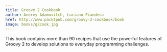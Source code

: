 ```yaml
---
title: Groovy 2 Cookbook
author: Andrey Adamovitch, Luciano Fiandeso
href: http://www.packtpub.com/groovy-2-cookbook/book
image: books/g2cook.jpg
---
```

This book contains more than 90 recipes that use the powerful features of Groovy 2 to develop solutions to everyday programming challenges.